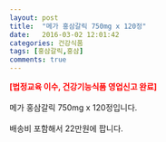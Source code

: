 ```yaml
---
layout: post
title:  "메가 홍삼갈릭 750mg x 120정"
date:   2016-03-02 12:01:42
categories: 건강식품
tags: [홍삼갈릭,홍삼]
comments: true
---
```


<strong><span style="color: rgb(255, 0, 0);">[법정교육 이수, 건강기능식품 영업신고 완료]</span></strong>
<br><br>
메가 홍삼갈릭 750mg x 120정입니다.
<br><br>
배송비 포함해서 22만원에 팝니다.
<br>
<br>
<img class="image" src="https://2.bp.blogspot.com/-hkVhzPMNvqQ/W_qdbXTHRXI/AAAAAAAAA2w/MzK7d3_fZsM8qvCmVRYEBG7Cy2zbZ2lEQCLcBGAs/s320/57367453664.jpg" alt=""/>
<br>
<br>
<img class="image" src="http://www.nbbang.co.kr/data/webedit/20180814171042_frspzjdk.jpg" alt=""/>  